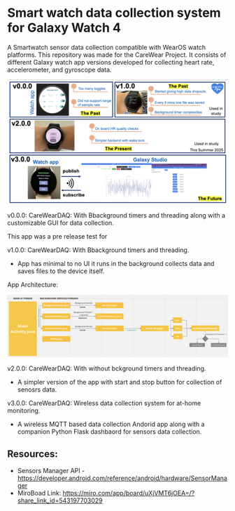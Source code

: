 # Smart watch data collection system for Galaxy Watch 4

A Smartwatch sensor data collection compatible with WearOS watch platforms. This repository was made for the CareWear Project. It consists of different Galaxy watch app versions developed for collecting heart rate, accelerometer, and gyroscope data. 

![alt text](https://github.com/wearablebiosensing/SmartWatch-DataCollection-system/blob/main/Overview.png)

v0.0.0: CareWearDAQ: With Bbackground timers and threading along with a customizable GUI for data collection.

This app was a pre release test for 

v1.0.0: CareWearDAQ: With Bbackground timers and threading.

- App has minimal to no UI it runs in the background collects data and saves files to the device itself.

App Architecture:

![alt text](https://github.com/wearablebiosensing/SmartWatch-DataCollection-system/blob/main/v1.0.0/carewear_apparch.png)


v2.0.0: CareWearDAQ: With without bckground timers and threading.

- A simpler version of the app with start and stop button for collection of senosrs data.

v3.0.0: CareWearDAQ: Wireless data collection system for at-home monitoring.

- A wireless MQTT based data collection Andorid app along with a companion Python Flask dashbaord for sensors data collection.

## Resources:

- Sensors Manager API - https://developer.android.com/reference/android/hardware/SensorManager
- MiroBoad Link: https://miro.com/app/board/uXjVMT6jOEA=/?share_link_id=543197703029